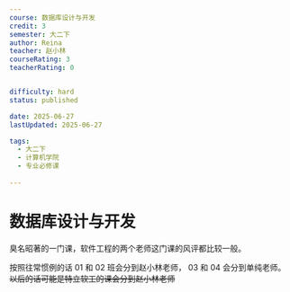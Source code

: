 ```yaml
---
course: 数据库设计与开发
credit: 3
semester: 大二下
author: Reina
teacher: 赵小林
courseRating: 3
teacherRating: 0


difficulty: hard
status: published

date: 2025-06-27
lastUpdated: 2025-06-27

tags: 
  - 大二下
  - 计算机学院
  - 专业必修课
  
---
```



# 数据库设计与开发

臭名昭著的一门课，软件工程的两个老师这门课的风评都比较一般。

按照往常惯例的话 01 和 02 班会分到赵小林老师， 03 和 04 会分到单纯老师。  
~~以后的话可能是特立软工的课会分到赵小林老师~~

